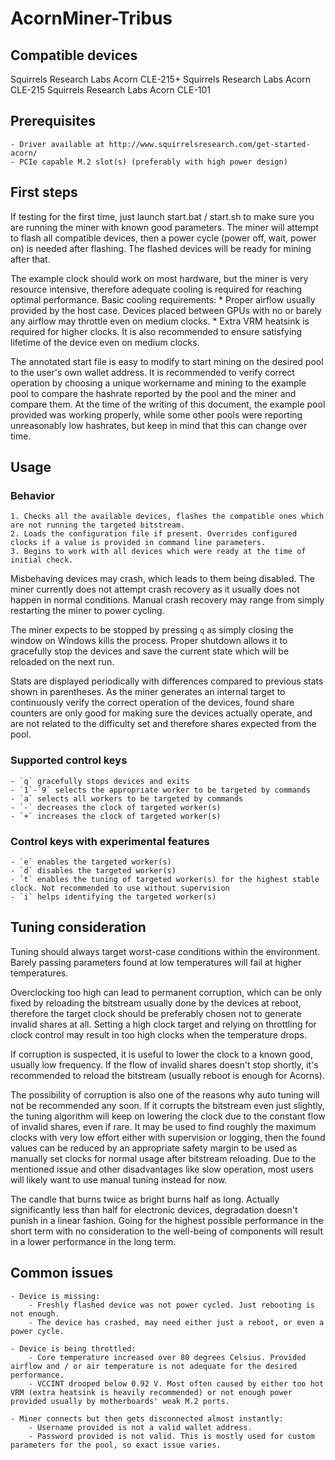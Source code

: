 # AcornMiner-Tribus

## Compatible devices

Squirrels Research Labs Acorn CLE-215+
Squirrels Research Labs Acorn CLE-215
Squirrels Research Labs Acorn CLE-101

## Prerequisites

	- Driver available at http://www.squirrelsresearch.com/get-started-acorn/
	- PCIe capable M.2 slot(s) (preferably with high power design)

## First steps

If testing for the first time, just launch start.bat / start.sh to make sure you are running the miner with known good parameters. The miner will attempt to flash all compatible devices, then a power cycle (power off, wait, power on) is needed after flashing. The flashed devices will be ready for mining after that.

The example clock should work on most hardware, but the miner is very resource intensive, therefore adequate cooling is required for reaching optimal performance.
Basic cooling requirements:
	* Proper airflow usually provided by the host case. Devices placed between GPUs with no or barely any airflow may throttle even on medium clocks.
	* Extra VRM heatsink is required for higher clocks. It is also recommended to ensure satisfying lifetime of the device even on medium clocks.

The annotated start file is easy to modify to start mining on the desired pool to the user's own wallet address. It is recommended to verify correct operation by choosing a unique workername and mining to the example pool to compare the hashrate reported by the pool and the miner and compare them. At the time of the writing of this document, the example pool provided was working properly, while some other pools were reporting unreasonably low hashrates, but keep in mind that this can change over time.

## Usage

### Behavior

	1. Checks all the available devices, flashes the compatible ones which are not running the targeted bitstream.
	2. Loads the configuration file if present. Overrides configured clocks if a value is provided in command line parameters.
	3. Begins to work with all devices which were ready at the time of initial check.

Misbehaving devices may crash, which leads to them being disabled. The miner currently does not attempt crash recovery as it usually does not happen in normal conditions. Manual crash recovery may range from simply restarting the miner to power cycling.

The miner expects to be stopped by pressing `q` as simply closing the window on Windows kills the process. Proper shutdown allows it to gracefully stop the devices and save the current state which will be reloaded on the next run.

Stats are displayed periodically with differences compared to previous stats shown in parentheses. As the miner generates an internal target to continuously verify the correct operation of the devices, found share counters are only good for making sure the devices actually operate, and are not related to the difficulty set and therefore shares expected from the pool.

### Supported control keys

	- `q` gracefully stops devices and exits
	- `1`-`9` selects the appropriate worker to be targeted by commands
	- `a` selects all workers to be targeted by commands
	- `-` decreases the clock of targeted worker(s)
	- `+` increases the clock of targeted worker(s)

### Control keys with experimental features

	- `e` enables the targeted worker(s)
	- `d` disables the targeted worker(s)
	- `t` enables the tuning of targeted worker(s) for the highest stable clock. Not recommended to use without supervision
	- `i` helps identifying the targeted worker(s)

## Tuning consideration

Tuning should always target worst-case conditions within the environment. Barely passing parameters found at low temperatures will fail at higher temperatures.

Overclocking too high can lead to permanent corruption, which can be only fixed by reloading the bitstream usually done by the devices at reboot, therefore the target clock should be preferably chosen not to generate invalid shares at all. Setting a high clock target and relying on throttling for clock control may result in too high clocks when the temperature drops.

If corruption is suspected, it is useful to lower the clock to a known good, usually low frequency. If the flow of invalid shares doesn't stop shortly, it's recommended to reload the bitstream (usually reboot is enough for Acorns).

The possibility of corruption is also one of the reasons why auto tuning will not be recommended any soon. If it corrupts the bitstream even just slightly, the tuning algorithm will keep on lowering the clock due to the constant flow of invalid shares, even if rare. It may be used to find roughly the maximum clocks with very low effort either with supervision or logging, then the found values can be reduced by an appropriate safety margin to be used as manually set clocks for normal usage after bitstream reloading. Due to the mentioned issue and other disadvantages like slow operation, most users will likely want to use manual tuning instead for now.

The candle that burns twice as bright burns half as long. Actually significantly less than half for electronic devices, degradation doesn't punish in a linear fashion. Going for the highest possible performance in the short term with no consideration to the well-being of components will result in a lower performance in the long term.

## Common issues

	- Device is missing:
		- Freshly flashed device was not power cycled. Just rebooting is not enough.
		- The device has crashed, may need either just a reboot, or even a power cycle.
	
	- Device is being throttled:
		- Core temperature increased over 80 degrees Celsius. Provided airflow and / or air temperature is not adequate for the desired performance.
		- VCCINT drooped below 0.92 V. Most often caused by either too hot VRM (extra heatsink is heavily recommended) or not enough power provided usually by motherboards' weak M.2 ports.

	- Miner connects but then gets disconnected almost instantly:
		- Username provided is not a valid wallet address.
		- Password provided is not valid. This is mostly used for custom parameters for the pool, so exact issue varies.
